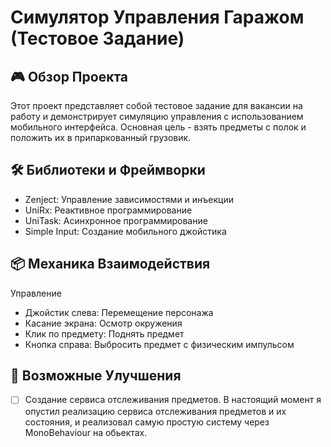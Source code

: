 # Симулятор Управления Гаражом (Тестовое Задание) #

## 🎮 Обзор Проекта ## 
Этот проект представляет собой тестовое задание для вакансии на работу и демонстрирует симуляцию управления с использованием мобильного интерфейса. 
Основная цель - взять предметы с полок и положить их в припаркованный грузовик.

## 🛠 Библиотеки и Фреймворки ## 
- Zenject: Управление зависимостями и инъекции
- UniRx: Реактивное программирование
- UniTask: Асинхронное программирование
- Simple Input: Создание мобильного джойстика

## 📦 Механика Взаимодействия ## 
Управление
- Джойстик слева: Перемещение персонажа
- Касание экрана: Осмотр окружения
- Клик по предмету: Поднять предмет
- Кнопка справа: Выбросить предмет с физическим импульсом


##  🚧 Возможные Улучшения ## 
- [ ] Создание сервиса отслеживания предметов. В настоящий момент я опустил реализацию сервиса отслеживания предметов и их состояния, и реализовал самую простую систему через MonoBehaviour на обьектах.

